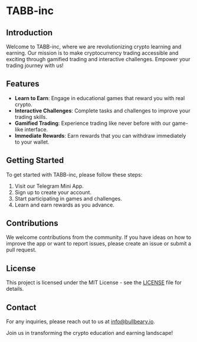 # TABB-inc

## Introduction
Welcome to TABB-inc, where we are revolutionizing crypto learning and earning. Our mission is to make cryptocurrency trading accessible and exciting through gamified trading and interactive challenges. Empower your trading journey with us!

## Features
- **Learn to Earn**: Engage in educational games that reward you with real crypto.
- **Interactive Challenges**: Complete tasks and challenges to improve your trading skills.
- **Gamified Trading**: Experience trading like never before with our game-like interface.
- **Immediate Rewards**: Earn rewards that you can withdraw immediately to your wallet.

## Getting Started
To get started with TABB-inc, please follow these steps:
1. Visit our Telegram Mini App.
2. Sign up to create your account.
3. Start participating in games and challenges.
4. Learn and earn rewards as you advance.

## Contributions
We welcome contributions from the community. If you have ideas on how to improve the app or want to report issues, please create an issue or submit a pull request.

## License
This project is licensed under the MIT License - see the [LICENSE](LICENSE) file for details.

## Contact
For any inquiries, please reach out to us at [info@bullbeary.io](mailto:info@bullbeary.io).

Join us in transforming the crypto education and earning landscape!
